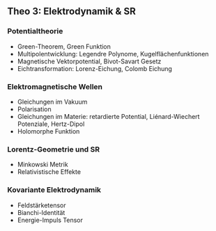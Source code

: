 ## Theo 3: Elektrodynamik & SR

### Potentialtheorie

* Green-Theorem, Green Funktion
* Multipolentwicklung: Legendre Polynome, Kugelflächenfunktionen
* Magnetische Vektorpotential, Bivot-Savart Gesetz
* Eichtransformation: Lorenz-Eichung, Colomb Eichung

### Elektromagnetische Wellen

* Gleichungen im Vakuum
* Polarisation
* Gleichungen im Materie: retardierte Potential, Liénard-Wiechert Potenziale, Hertz-Dipol
* Holomorphe Funktion

### Lorentz-Geometrie und SR

* Minkowski Metrik
* Relativistische Effekte

### Kovariante Elektrodynamik

* Feldstärketensor
* Bianchi-Identität
* Energie-Impuls Tensor

